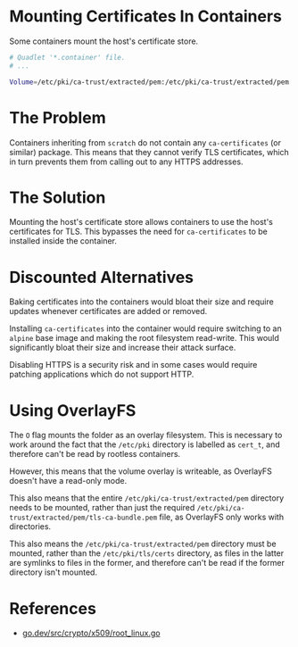 # Mounting Certificates In Containers

Some containers mount the host's certificate store.

```sh
# Quadlet '*.container' file.
# ...

Volume=/etc/pki/ca-trust/extracted/pem:/etc/pki/ca-trust/extracted/pem:O
```

# The Problem

Containers inheriting from `scratch` do not contain any `ca-certificates` (or
similar) package. This means that they cannot verify TLS certificates, which in
turn prevents them from calling out to any HTTPS addresses.

# The Solution

Mounting the host's certificate store allows containers to use the host's
certificates for TLS. This bypasses the need for `ca-certificates` to be
installed inside the container.

# Discounted Alternatives

Baking certificates into the containers would bloat their size and require
updates whenever certificates are added or removed.

Installing `ca-certificates` into the container would require switching to an
`alpine` base image and making the root filesystem read-write. This would
significantly bloat their size and increase their attack surface.

Disabling HTTPS is a security risk and in some cases would require patching
applications which do not support HTTP.

# Using OverlayFS

The `O` flag mounts the folder as an overlay filesystem. This is necessary to
work around the fact that the `/etc/pki` directory is labelled as `cert_t`, and
therefore can't be read by rootless containers.

However, this means that the volume overlay is writeable, as OverlayFS doesn't
have a read-only mode.

This also means that the entire `/etc/pki/ca-trust/extracted/pem` directory
needs to be mounted, rather than just the required
`/etc/pki/ca-trust/extracted/pem/tls-ca-bundle.pem` file, as OverlayFS only
works with directories.

This also means the `/etc/pki/ca-trust/extracted/pem` directory must be mounted,
rather than the `/etc/pki/tls/certs` directory, as files in the latter are
symlinks to files in the former, and therefore can't be read if the former
directory isn't mounted.

# References

- [go.dev/src/crypto/x509/root_linux.go](https://go.dev/src/crypto/x509/root_linux.go)
